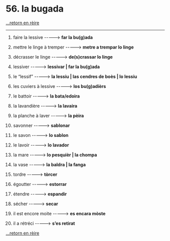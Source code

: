 # 56. la bugada

[...retorn en rèire](../sommaire.md)

---

1. faire la lessive -----> **far la bu(g)ada**

2. mettre le linge à tremper -----> **metre a trempar lo linge**

3. décrasser le linge -----> **de(s)crassar lo linge**

4. lessiver -----> **lessivar | far la bu(g)ada**

5. le “lessif” -----> **la lessiu | las cendres de boès | lo lessiu**

6. les cuviers à lessive -----> **los bu(g)adièrs**

7. le battoir -----> **la bata/edoira**

8. la lavandière -----> **la lavaira**

9. la planche à laver -----> **la pèira**

10. savonner -----> **sablonar**

11. le savon -----> **lo sablon**

12. le lavoir -----> **lo lavador**

13. la mare -----> **lo pesquièr | la chompa**

14. la vase -----> **la baldra | la fanga**

15. tordre -----> **tòrcer**

16. égoutter -----> **estorrar**

17. étendre -----> **espandir**

18. sécher -----> **secar**

19. il est encore moite -----> **es encara mòste**

20. il a rétréci -----> **s’es retirat**

[...retorn en rèire](../sommaire.md)

